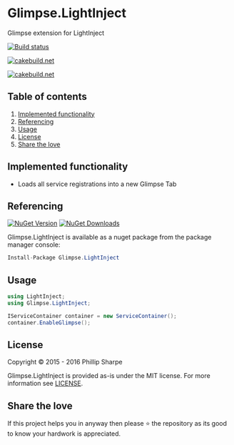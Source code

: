# Glimpse.LightInject
Glimpse extension for LightInject

[![Build status](https://ci.appveyor.com/api/projects/status/vmmjwi5y0pvh3jg4?svg=true)](https://ci.appveyor.com/project/SharpeRAD/glimpse-lightinject)

[![cakebuild.net](https://img.shields.io/badge/WWW-getglimpse.com-blue.svg)](http://getglimpse.com/)

[![cakebuild.net](https://img.shields.io/badge/WWW-lightinject.net-blue.svg)](http://lightinject.net/)



## Table of contents

1. [Implemented functionality](https://github.com/SharpeRAD/Glimpse.LightInject#implemented-functionality)
2. [Referencing](https://github.com/SharpeRAD/Glimpse.LightInject#referencing)
3. [Usage](https://github.com/SharpeRAD/Glimpse.LightInject#usage)
4. [License](https://github.com/SharpeRAD/Glimpse.LightInject#license)
5. [Share the love](https://github.com/SharpeRAD/Glimpse.LightInject#share-the-love)



## Implemented functionality

* Loads all service registrations into a new Glimpse Tab



## Referencing

[![NuGet Version](http://img.shields.io/nuget/v/Glimpse.LightInject.svg?style=flat)](https://www.nuget.org/packages/Glimpse.LightInject/) [![NuGet Downloads](http://img.shields.io/nuget/dt/Glimpse.LightInject.svg?style=flat)](https://www.nuget.org/packages/Glimpse.LightInject/)

Glimpse.LightInject is available as a nuget package from the package manager console:

```csharp
Install-Package Glimpse.LightInject
```



## Usage

```csharp
using LightInject;
using Glimpse.LightInject;

IServiceContainer container = new ServiceContainer();
container.EnableGlimpse();
```



## License

Copyright © 2015 - 2016 Phillip Sharpe

Glimpse.LightInject is provided as-is under the MIT license. For more information see [LICENSE](https://github.com/SharpeRAD/Glimpse.LightInject/blob/master/LICENSE).



## Share the love

If this project helps you in anyway then please :star: the repository as its good to know your hardwork is appreciated.